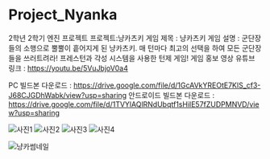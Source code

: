 # Project_Nyanka
2학년 2학기 엔진 프로젝트 프로젝트:냥카츠키
게임 제목 : 냥카츠키
게임 설명 : 군단장들의 소행으로 뿔뿔이 흩어지게 된 냥카츠키. 매 턴마다 최고의 선택을 하여 모든 군단장들을 쓰러트려라! 프레스턴과 각성 시스템을 사용한 턴제 게임!
게임 홍보 영상 유튜브 링크 : https://youtu.be/5VuJbjoV0a4

PC 빌드본 다운로드 : https://drive.google.com/file/d/1GcAVkYREOtE7KlS_cf3-J68CJGDhWabk/view?usp=sharing
안드로이드 빌드본 다운로드 : https://drive.google.com/file/d/1TVYlAQlRNdUbqtf1sHilE57fZUDPMNVD/view?usp=sharing

![사진1](https://user-images.githubusercontent.com/72392141/210330245-bf3a9539-f088-4362-83c5-7a4e474cf74f.png)
![사진2](https://user-images.githubusercontent.com/72392141/210330254-0e5d155b-0957-4987-8461-b1380e0cd689.png)
![사진3](https://user-images.githubusercontent.com/72392141/210330256-60d27b2a-013b-4480-b7b5-b2097b102b13.png)
![사진4](https://user-images.githubusercontent.com/72392141/210330265-e6247b4e-d615-4c43-8cde-2dc91a198117.png)

![냥카썸네일](https://user-images.githubusercontent.com/72392141/210330558-e82250f4-9f14-468d-8bfc-05ad6ac918b9.png)
